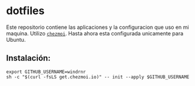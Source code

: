 
# dotfiles
Este repositorio contiene las aplicaciones y la configuracion que uso en mi maquina. Utilizo [`chezmoi`](https://github.com/twpayne/chezmoi). Hasta ahora esta configurada unicamente para Ubuntu.

## Instalación:

    export GITHUB_USERNAME=windrnr
    sh -c "$(curl -fsLS get.chezmoi.io)" -- init --apply $GITHUB_USERNAME
